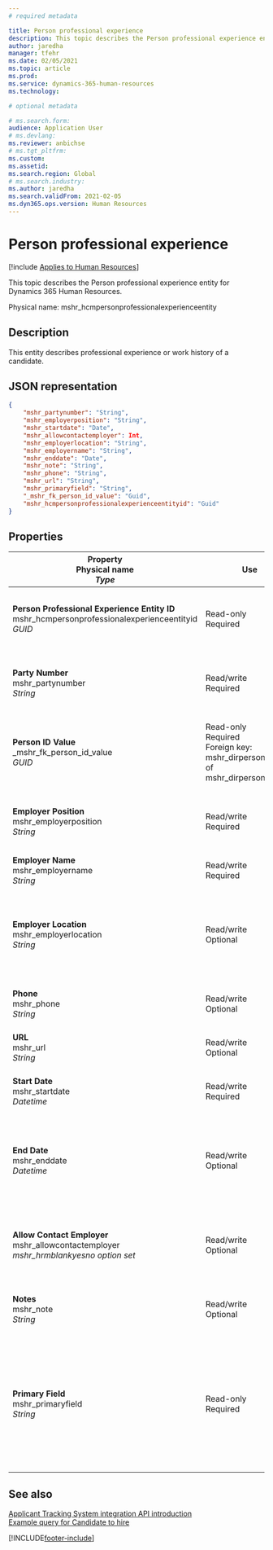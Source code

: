 ```yaml
---
# required metadata

title: Person professional experience
description: This topic describes the Person professional experience entity for Dynamics 365 Human Resources.
author: jaredha
manager: tfehr
ms.date: 02/05/2021
ms.topic: article
ms.prod: 
ms.service: dynamics-365-human-resources
ms.technology: 

# optional metadata

# ms.search.form: 
audience: Application User
# ms.devlang: 
ms.reviewer: anbichse
# ms.tgt_pltfrm: 
ms.custom: 
ms.assetid: 
ms.search.region: Global
# ms.search.industry: 
ms.author: jaredha
ms.search.validFrom: 2021-02-05
ms.dyn365.ops.version: Human Resources
---
```


# Person professional experience

[!include [Applies to Human Resources](../includes/applies-to-hr.md)]

This topic describes the Person professional experience entity for Dynamics 365 Human Resources.

Physical name: mshr_hcmpersonprofessionalexperienceentity

## Description

This entity describes professional experience or work history of a candidate.

## JSON representation

```json
{
    "mshr_partynumber": "String",
    "mshr_employerposition": "String",
    "mshr_startdate": "Date",
    "mshr_allowcontactemployer": Int,
    "mshr_employerlocation": "String",
    "mshr_employername": "String",
    "mshr_enddate": "Date",
    "mshr_note": "String",
    "mshr_phone": "String",
    "mshr_url": "String",
    "mshr_primaryfield": "String",
    "_mshr_fk_person_id_value": "Guid",
    "mshr_hcmpersonprofessionalexperienceentityid": "Guid"
}
```

## Properties

| Property<br>**Physical name**<br>***Type*** | Use | Description |
| --- | --- | --- |
| **Person Professional Experience Entity ID**<br>mshr_hcmpersonprofessionalexperienceentityid<br>*GUID* | Read-only<br>Required | System-generated unique identifier for the entity record. |
| **Party Number**<br>mshr_partynumber<br>*String* | Read/write<br>Required | Unique identifier of the person record for the candidate. |
| **Person ID Value**<br>_mshr_fk_person_id_value<br>*GUID* | Read-only<br>Required<br>Foreign key: mshr_dirpersonentityid of mshr_dirpersonentity | System-generated unique identifier of the person entity record. |
| **Employer Position**<br>mshr_employerposition<br>*String* | Read/write<br>Required | The position title held by the candidate while under employment. |
| **Employer Name**<br>mshr_employername<br>*String* | Read/write<br>Required | The name of the employer. |
| **Employer Location**<br>mshr_employerlocation<br>*String* | Read/write<br>Optional | The employer’s location. Max length: 60. No specific format defined or required. |
| **Phone**<br>mshr_phone<br>*String* | Read/write<br>Optional | The employer’s phone number. |
| **URL**<br>mshr_url<br>*String* | Read/write<br>Optional | The URL of the employer’s website. |
| **Start Date**<br>mshr_startdate<br>*Datetime* | Read/write<br>Required | The start date of the candidate’s employment. |
| **End Date**<br>mshr_enddate<br>*Datetime* | Read/write<br>Optional | The end date of the candidate’s employment, or null if the candidate is still employed here. |
| **Allow Contact Employer**<br>mshr_allowcontactemployer<br>*mshr_hrmblankyesno option set* | Read/write<br>Optional | Signifies whether the candidate allows contacting the previous employer. |
| **Notes**<br>mshr_note<br>*String* | Read/write<br>Optional | Notes for use by the recruiter or hiring manager. |
| **Primary Field**<br>mshr_primaryfield<br>*String* | Read-only<br>Required | Field used as a primary identifier of the entity record. Combination of party number, start date, employer position, and employer name. |

## See also

[Applicant Tracking System integration API introduction](hr-admin-integration-ats-api-introduction.md)<br>
[Example query for Candidate to hire](hr-admin-integration-ats-api-candidate-to-hire-example-query.md)



[!INCLUDE[footer-include](../includes/footer-banner.md)]